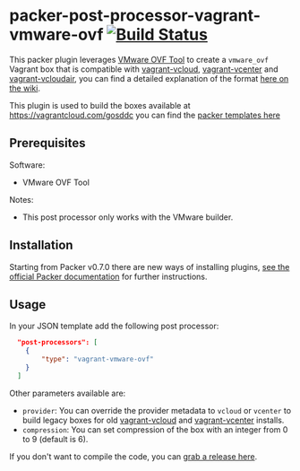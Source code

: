 # packer-post-processor-vagrant-vmware-ovf [![Build Status](https://travis-ci.org/frapposelli/packer-post-processor-vagrant-vmware-ovf.svg)](https://travis-ci.org/frapposelli/packer-post-processor-vagrant-vmware-ovf)

This packer plugin leverages [VMware OVF Tool](http://www.vmware.com/support/developer/ovf) to create a ```vmware_ovf``` Vagrant box that is compatible with [vagrant-vcloud](https://github.com/frapposelli/vagrant-vcloud), [vagrant-vcenter](https://github.com/frapposelli/vagrant-vcenter) and [vagrant-vcloudair](https://github.com/frapposelli/vagrant-vcloudair), you can find a detailed explanation of the format [here on the wiki](https://github.com/frapposelli/packer-post-processor-vagrant-vmware-ovf/wiki/vmware_ovf-Box-Format).

This plugin is used to build the boxes available at https://vagrantcloud.com/gosddc you can find the [packer templates here](https://github.com/frapposelli/packer-templates)

## Prerequisites

Software:

  * VMware OVF Tool

Notes:

  * This post processor only works with the VMware builder.

## Installation

Starting from Packer v0.7.0 there are new ways of installing plugins, [see the official Packer documentation](http://www.packer.io/docs/extend/plugins.html) for further instructions.

## Usage

In your JSON template add the following post processor:

```json
  "post-processors": [
    {
        "type": "vagrant-vmware-ovf"
    }
  ]
```

Other parameters available are:

- ```provider```: You can override the provider metadata to ```vcloud``` or ```vcenter``` to build legacy boxes for old [vagrant-vcloud](https://github.com/frapposelli/vagrant-vcloud) and [vagrant-vcenter](https://github.com/frapposelli/vagrant-vcenter) installs.
- ```compression```: You can set compression of the box with an integer from 0 to 9 (default is 6).

If you don't want to compile the code, you can [grab a release here](https://github.com/frapposelli/packer-post-processor-vagrant-vmware-ovf/releases).
